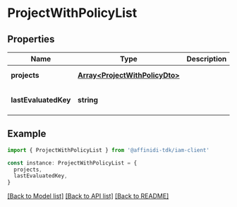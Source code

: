 # ProjectWithPolicyList

## Properties

| Name                 | Type                                                             | Description | Notes                             |
| -------------------- | ---------------------------------------------------------------- | ----------- | --------------------------------- |
| **projects**         | [**Array&lt;ProjectWithPolicyDto&gt;**](ProjectWithPolicyDto.md) |             | [default to undefined]            |
| **lastEvaluatedKey** | **string**                                                       |             | [optional] [default to undefined] |

## Example

```typescript
import { ProjectWithPolicyList } from '@affinidi-tdk/iam-client'

const instance: ProjectWithPolicyList = {
  projects,
  lastEvaluatedKey,
}
```

[[Back to Model list]](../README.md#documentation-for-models) [[Back to API list]](../README.md#documentation-for-api-endpoints) [[Back to README]](../README.md)
